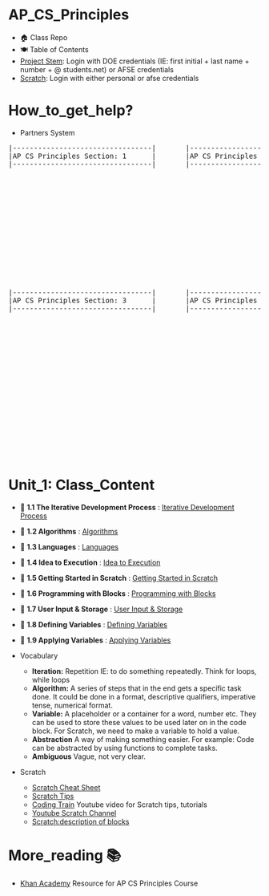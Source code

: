 # AP_CS_Principles
- 🏠 Class Repo <br>
- 🍽️ Table of Contents <br>
- [Project Stem](http://projectstem.org): Login with DOE credentials (IE: first initial + last name + number + @ students.net) or AFSE credentials <br>
- [Scratch](https://scratch.mit.edu/): Login with either personal or afse credentials

# How_to_get_help?
  - Partners System
<pre>
|---------------------------------|       |---------------------------------|  
|AP CS Principles Section: 1      |       |AP CS Principles Section: 2      |   
|---------------------------------|       |---------------------------------| 















|---------------------------------|       |---------------------------------|  
|AP CS Principles Section: 3      |       |AP CS Principles Section: 4      | 
|---------------------------------|       |---------------------------------| 


















</pre>

# Unit_1: Class_Content <br>
- 📝 **1.1 The Iterative Development Process** : [Iterative Development Process](https://courses.projectstem.org/courses/67278/pages/1-dot-1-the-iterative-development-process?module_item_id=18709194)
- 📝 **1.2 Algorithms** : [Algorithms](https://courses.projectstem.org/courses/67278/pages/1-dot-1-the-iterative-development-process?module_item_id=18709194)
- 📝 **1.3 Languages** : [Languages](https://courses.projectstem.org/courses/67278/pages/1-dot-3-languages?module_item_id=18709219)
- 📝 **1.4 Idea to Execution** : [Idea to Execution](https://courses.projectstem.org/courses/67278/pages/1-dot-4-idea-to-execution?module_item_id=18709236)
- 📝 **1.5 Getting Started in Scratch** : [Getting Started in Scratch](https://courses.projectstem.org/courses/67278/pages/1-dot-4-idea-to-execution?module_item_id=18709236)
- 📝 **1.6 Programming with Blocks** : [Programming with Blocks](https://courses.projectstem.org/courses/67278/pages/1-dot-6-programming-with-blocks?module_item_id=18709264)
- 📝 **1.7 User Input & Storage** : [User Input & Storage](https://courses.projectstem.org/courses/67278/pages/1-dot-7-user-input-and-storage?module_item_id=18709277)
- 📝 **1.8 Defining Variables** : [Defining Variables](https://courses.projectstem.org/courses/67278/pages/1-dot-8-defining-variables?module_item_id=18709288)
- 📝 **1.9 Applying Variables** : [Applying Variables](https://courses.projectstem.org/courses/67278/pages/1-dot-9-applying-variables?module_item_id=18709302)

- Vocabulary
  - **Iteration:** Repetition IE: to do something repeatedly. Think for loops, while loops
  - **Algorithm:** A series of steps that in the end gets a specific task done. It could be done in a format, descriptive qualifiers, imperative tense, numerical format.   
  - **Variable:** A placeholder or a container for a word, number etc. They can be used to store these values to be used later on in the code block. For Scratch, we need to make a variable to hold a value. 
  - **Abstraction** A way of making something easier. For example: Code can be abstracted by using functions to complete tasks. 
  - **Ambiguous** Vague, not very clear. 
- Scratch   
  - [Scratch Cheat Sheet](https://nanopdf.com/download/scratch-cheat_pdf)
  - [Scratch Tips](https://scratch.mit.edu/help/studio/tips/home/)
  - [Coding Train](https://www.youtube.com/watch?v=3vedfD0UTlM) Youtube video for Scratch tips, tutorials 
  - [Youtube Scratch Channel](https://www.youtube.com/c/ScratchTeam)
  - [Scratch:description of blocks](https://scratched.gse.harvard.edu/sites/default/files/a.all_blocks_of_scratch_0.pdf)

# More_reading 📚 
- [Khan Academy](https://www.khanacademy.org/computing/ap-computer-science-principles) Resource for AP CS Principles Course

    
 
